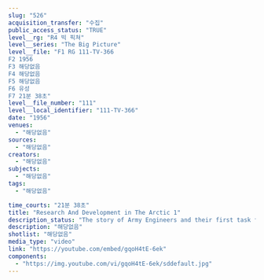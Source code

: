 ```yaml
---
slug: "526"
acquisition_transfer: "수집"
public_access_status: "TRUE"
level__rg: "R4 빅 픽쳐"
level__series: "The Big Picture"
level__file: "F1 RG 111-TV-366
F2 1956
F3 해당없음
F4 해당없음
F5 해당없음
F6 유성
F7 21분 38초"
level__file_number: "111"
level__local_identifier: "111-TV-366"
date: "1956"
venues: 
  - "해당없음"
sources: 
  - "해당없음"
creators: 
  - "해당없음"
subjects: 
  - "해당없음"
tags: 
  - "해당없음"

time_courts: "21분 38초"
title: "Research And Development in The Arctic 1"
description_status: "The story of Army Engineers and their first task force into the vast Arctic wastelands to challenge and conquer a new and unexplored frontier."
description: "해당없음"
shotlist: "해당없음"
media_type: "video"
link: "https://youtube.com/embed/gqoH4tE-6ek"
components: 
  - "https://img.youtube.com/vi/gqoH4tE-6ek/sddefault.jpg"
---
```

